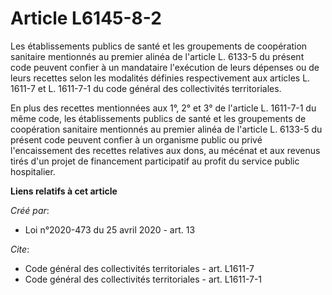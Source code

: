 # Article L6145-8-2

Les établissements publics de santé et les groupements de coopération sanitaire mentionnés au premier alinéa de l'article L.
6133-5 du présent code peuvent confier à un mandataire l'exécution de leurs dépenses ou de leurs recettes selon les modalités
définies respectivement aux articles L. 1611-7 et L. 1611-7-1 du code général des collectivités territoriales.

En plus des recettes mentionnées aux 1°, 2° et 3° de l'article L. 1611-7-1 du même code, les établissements publics de santé
et les groupements de coopération sanitaire mentionnés au premier alinéa de l'article L. 6133-5 du présent code peuvent
confier à un organisme public ou privé l'encaissement des recettes relatives aux dons, au mécénat et aux revenus tirés d'un
projet de financement participatif au profit du service public hospitalier.

**Liens relatifs à cet article**

_Créé par_:

  - Loi n°2020-473 du 25 avril 2020 - art. 13

_Cite_:

  - Code général des collectivités territoriales - art. L1611-7
  - Code général des collectivités territoriales - art. L1611-7-1
